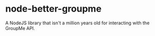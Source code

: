 # node-better-groupme
A NodeJS library that isn't a million years old for interacting with the GroupMe API.

